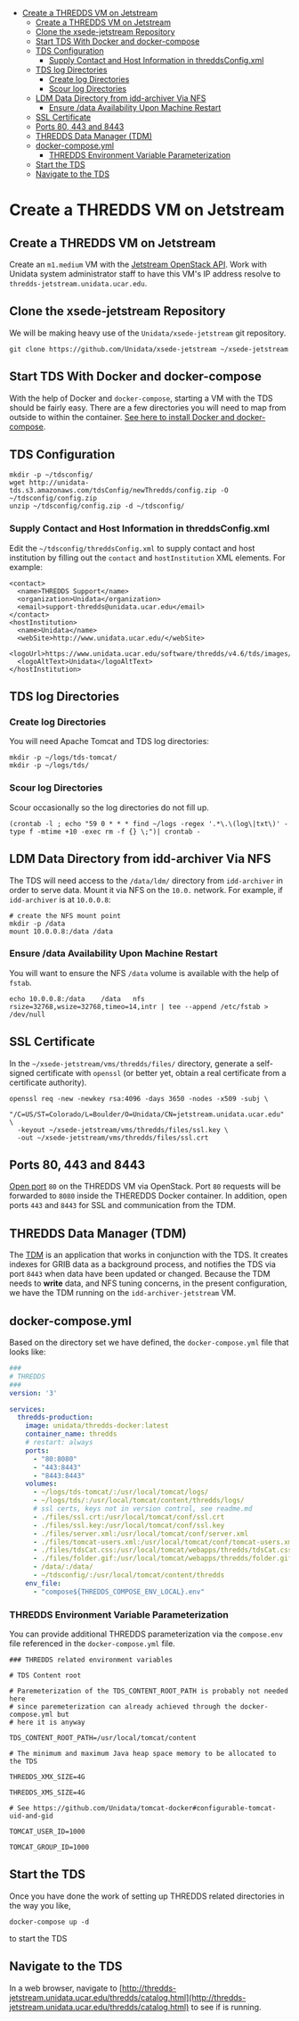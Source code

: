- [Create a THREDDS VM on Jetstream](#h:A57251FC)
  - [Create a THREDDS VM on Jetstream](#h:011CFB59)
  - [Clone the xsede-jetstream Repository](#h:E1E7DBE4)
  - [Start TDS With Docker and docker-compose](#h:704AF626)
  - [TDS Configuration](#h:1E5D6712)
    - [Supply Contact and Host Information in threddsConfig.xml](#h:3F46F49F)
  - [TDS log Directories](#h:E0771AED)
    - [Create log Directories](#h:F83FDEE6)
    - [Scour log Directories](#h:7BF272F0)
  - [LDM Data Directory from idd-archiver Via NFS](#h:F043AB6A)
    - [Ensure /data Availability Upon Machine Restart](#h:437D2B38)
  - [SSL Certificate](#h:C5008DD9)
  - [Ports 80, 443 and 8443](#h:68B4119B)
  - [THREDDS Data Manager (TDM)](#h:0DA2982B)
  - [docker-compose.yml](#h:6C55AE58)
    - [THREDDS Environment Variable Parameterization](#h:4D99AC45)
  - [Start the TDS](#h:71555497)
  - [Navigate to the TDS](#h:9BC953A7)



<a id="h:A57251FC"></a>

# Create a THREDDS VM on Jetstream


<a id="h:011CFB59"></a>

## Create a THREDDS VM on Jetstream

Create an `m1.medium` VM with the [Jetstream OpenStack API](https://github.com/Unidata/xsede-jetstream/blob/master/openstack/readme.md). Work with Unidata system administrator staff to have this VM's IP address resolve to `thredds-jetstream.unidata.ucar.edu`.


<a id="h:E1E7DBE4"></a>

## Clone the xsede-jetstream Repository

We will be making heavy use of the `Unidata/xsede-jetstream` git repository.

```shell
git clone https://github.com/Unidata/xsede-jetstream ~/xsede-jetstream
```


<a id="h:704AF626"></a>

## Start TDS With Docker and docker-compose

With the help of Docker and `docker-compose`, starting a VM with the TDS should be fairly easy. There are a few directories you will need to map from outside to within the container. [See here to install Docker and docker-compose](https://github.com/Unidata/xsede-jetstream/blob/master/docker-readme.md).


<a id="h:1E5D6712"></a>

## TDS Configuration

```shell
mkdir -p ~/tdsconfig/
wget http://unidata-tds.s3.amazonaws.com/tdsConfig/newThredds/config.zip -O ~/tdsconfig/config.zip
unzip ~/tdsconfig/config.zip -d ~/tdsconfig/
```


<a id="h:3F46F49F"></a>

### Supply Contact and Host Information in threddsConfig.xml

Edit the `~/tdsconfig/threddsConfig.xml` to supply contact and host institution by filling out the `contact` and `hostInstitution` XML elements. For example:

    <contact>
      <name>THREDDS Support</name>
      <organization>Unidata</organization>
      <email>support-thredds@unidata.ucar.edu</email>
    </contact>
    <hostInstitution>
      <name>Unidata</name>
      <webSite>http://www.unidata.ucar.edu/</webSite>
      <logoUrl>https://www.unidata.ucar.edu/software/thredds/v4.6/tds/images/unidataLogo.png</logoUrl>
      <logoAltText>Unidata</logoAltText>
    </hostInstitution>


<a id="h:E0771AED"></a>

## TDS log Directories


<a id="h:F83FDEE6"></a>

### Create log Directories

You will need Apache Tomcat and TDS log directories:

```shell
mkdir -p ~/logs/tds-tomcat/
mkdir -p ~/logs/tds/
```


<a id="h:7BF272F0"></a>

### Scour log Directories

Scour occasionally so the log directories do not fill up.

```shell
(crontab -l ; echo "59 0 * * * find ~/logs -regex '.*\.\(log\|txt\)' -type f -mtime +10 -exec rm -f {} \;")| crontab -
```


<a id="h:F043AB6A"></a>

## LDM Data Directory from idd-archiver Via NFS

The TDS will need access to the `/data/ldm/` directory from `idd-archiver` in order to serve data. Mount it via NFS on the `10.0.` network. For example, if `idd-archiver` is at `10.0.0.8`:

```shell
# create the NFS mount point
mkdir -p /data
mount 10.0.0.8:/data /data
```


<a id="h:437D2B38"></a>

### Ensure /data Availability Upon Machine Restart

You will want to ensure the NFS `/data` volume is available with the help of `fstab`.

```shell
echo 10.0.0.8:/data    /data   nfs rsize=32768,wsize=32768,timeo=14,intr | tee --append /etc/fstab > /dev/null
```


<a id="h:C5008DD9"></a>

## SSL Certificate

In the `~/xsede-jetstream/vms/thredds/files/` directory, generate a self-signed certificate with `openssl` (or better yet, obtain a real certificate from a certificate authority).

```shell
openssl req -new -newkey rsa:4096 -days 3650 -nodes -x509 -subj \
  "/C=US/ST=Colorado/L=Boulder/O=Unidata/CN=jetstream.unidata.ucar.edu" \
  -keyout ~/xsede-jetstream/vms/thredds/files/ssl.key \
  -out ~/xsede-jetstream/vms/thredds/files/ssl.crt
```


<a id="h:68B4119B"></a>

## Ports 80, 443 and 8443

[Open port](https://github.com/Unidata/xsede-jetstream/blob/master/openstack/readme.md#h:D6B1D4C2) `80` on the THREDDS VM via OpenStack. Port `80` requests will be forwarded to `8080` inside the THEREDDS Docker container. In addition, open ports `443` and `8443` for SSL and communication from the TDM.


<a id="h:0DA2982B"></a>

## THREDDS Data Manager (TDM)

The [TDM](https://www.unidata.ucar.edu/software/thredds/current/tds/reference/collections/TDM.html) is an application that works in conjunction with the TDS. It creates indexes for GRIB data as a background process, and notifies the TDS via port `8443` when data have been updated or changed. Because the TDM needs to **write** data, and NFS tuning concerns, in the present configuration, we have the TDM running on the `idd-archiver-jetstream` VM.


<a id="h:6C55AE58"></a>

## docker-compose.yml

Based on the directory set we have defined, the `docker-compose.yml` file that looks like:

```yaml
###
# THREDDS
###
version: '3'

services:
  thredds-production:
    image: unidata/thredds-docker:latest
    container_name: thredds
    # restart: always
    ports:
      - "80:8080"
      - "443:8443"
      - "8443:8443"
    volumes:
      - ~/logs/tds-tomcat/:/usr/local/tomcat/logs/
      - ~/logs/tds/:/usr/local/tomcat/content/thredds/logs/
      # ssl certs, keys not in version control, see readme.md
      - ./files/ssl.crt:/usr/local/tomcat/conf/ssl.crt
      - ./files/ssl.key:/usr/local/tomcat/conf/ssl.key
      - ./files/server.xml:/usr/local/tomcat/conf/server.xml
      - ./files/tomcat-users.xml:/usr/local/tomcat/conf/tomcat-users.xml
      - ./files/tdsCat.css:/usr/local/tomcat/webapps/thredds/tdsCat.css
      - ./files/folder.gif:/usr/local/tomcat/webapps/thredds/folder.gif
      - /data/:/data/
      - ~/tdsconfig/:/usr/local/tomcat/content/thredds
    env_file:
      - "compose${THREDDS_COMPOSE_ENV_LOCAL}.env"
```


<a id="h:4D99AC45"></a>

### THREDDS Environment Variable Parameterization

You can provide additional THREDDS parameterization via the `compose.env` file referenced in the `docker-compose.yml` file.

```shell
### THREDDS related environment variables

# TDS Content root

# Paremeterization of the TDS_CONTENT_ROOT_PATH is probably not needed here
# since paremeterization can already achieved through the docker-compose.yml but
# here it is anyway

TDS_CONTENT_ROOT_PATH=/usr/local/tomcat/content

# The minimum and maximum Java heap space memory to be allocated to the TDS

THREDDS_XMX_SIZE=4G

THREDDS_XMS_SIZE=4G

# See https://github.com/Unidata/tomcat-docker#configurable-tomcat-uid-and-gid

TOMCAT_USER_ID=1000

TOMCAT_GROUP_ID=1000
```


<a id="h:71555497"></a>

## Start the TDS

Once you have done the work of setting up THREDDS related directories in the way you like,

```shell
docker-compose up -d
```

to start the TDS


<a id="h:9BC953A7"></a>

## Navigate to the TDS

In a web browser, navigate to [http://thredds-jetstream.unidata.ucar.edu/thredds/catalog.html](http://thredds-jetstream.unidata.ucar.edu/thredds/catalog.html) to see if is running.
